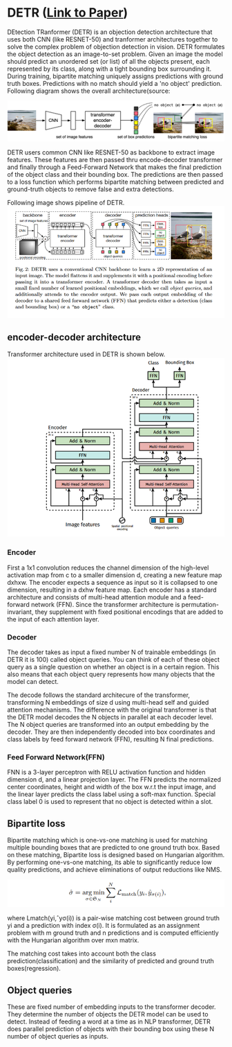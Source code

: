 # DETR    ([Link to Paper](https://github.com/facebookresearch/detr))

DEtection TRanformer (DETR) is an objection detection architecture that uses both CNN (like RESNET-50) and tranformer architectures together to solve the complex problem of objection detection in vision. DETR formulates the object detection as an image-to-set problem. Given an image the model should predict an unordered set (or list) of all the objects present, each represented by its class, along with a tight bounding box surrounding it. During training, bipartite matching uniquely assigns predictions with ground truth boxes. Predictions with no match should yield a 'no object' prediction.
Following diagram shows the overall architecture(source: 

![DETR Architecture](./resources/DETR.png)

DETR users common CNN like RESNET-50 as backbone to extract image features. These features are then passed thru encode-decoder transformer and finally through a Feed-Forward Network that makes the final prediction of the object class and their bounding box. The predictions are then passed to a loss function which performs bipartite matching between predicted and ground-truth objects to remove false and extra detections.

Following image shows pipeline of DETR.
![DETR Pipeline](./resources/DETR_Architecture.png)

## encoder-decoder architecture
Transformer architecture used in DETR is shown below.
![DETR transformer](./resources/Transformer_detr1.png)

### Encoder
First a 1x1 convolution reduces the channel dimension of the high-level activation map from c to a smaller dimension d, creating a new feature map dxhxw. The encoder expects a sequence as input so it is collapsed to one dimension, resulting in a dxhw feature map.
Each encoder has a standard architecture  and consists of multi-head attention module and a feed-forward network (FFN). Since the transformer architecture is permutation-invariant, they supplement with fixed positional encodings that are added to the input of each attention layer.

### Decoder
The decoder takes as input a fixed number N of trainable embeddings (in DETR it is 100) called object queries. You can think of each of these object query as a single question on whether an object is in a certain region. This also means that each object query represents how many objects that the model can detect. 

The decode follows the standard architecure of the transformer, transforming N embeddings of size d using multi-head self and guided attention mechanisms. The difference with the original transformer is that the DETR model decodes the N objects in parallel at each decoder level. The N object queries are transformed into an output embedding by the decoder. They are then independently decoded into box coordinates and class labels by feed forward network (FFN), resulting N final predictions.

### Feed Forward Network(FFN)
FNN is a 3-layer perceptron with RELU activation function and hidden dimension d, and a linear projection layer. The FFN predicts the normalized center coordinates, height and width of the box w.r.t the input image, and the linear layer predicts the class label using a soft-max function. Special class label 0 is used to represent that no object is detected within a slot.

## Bipartite loss

Bipartite matching which is one-vs-one matching is used for matching multiple bounding boxes that are predicted to one ground truth box. Based on these matching, Bipartite loss is designed based on Hungarian algorithm. By performing one-vs-one matching, its able to significantly reduce low quality predictions, and achieve eliminations of output reductions like NMS. 

![loss](./resources/bipartite_loss.png)

where Lmatch(yi,ˆyσ(i)) is a pair-wise matching cost between ground truth yi and a prediction with index σ(i). It is formulated as an assignment problem with m ground truth and n predictions and is computed efficiently with the Hungarian algorithm over mxn matrix.

The matching cost takes into account both the class prediction(classification) and the similarity of predicted and ground truth boxes(regression).

## Object queries
These are fixed number of embedding inputs to the transformer decoder. They determine the number of objects the DETR model can be used to detect. Instead of feeding a word at a time as in NLP transformer, DETR does parallel prediction of objects with their bounding box using these N number of object queries as inputs.